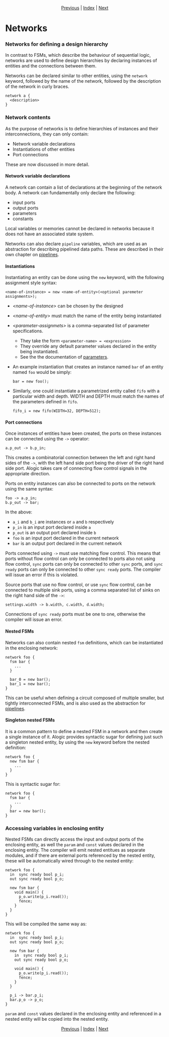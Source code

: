 <p align="center">
<a href="expr.md">Previous</a> |
<a href="index.md">Index</a> |
<a href="pipelines.md">Next</a>
</p>

# Networks

### Networks for defining a design hierarchy

In contrast to FSMs, which describe the behaviour of sequential logic, networks
are used to define design hierarchies by declaring instances of entities and the
connections between them.

Networks can be declared similar to other entities, using the `network` keyword,
followed by the name of the network, followed by the description of the network
in curly braces.

```
network a {
  <description>
}
```

### Network contents

As the purpose of networks is to define hierarchies of instances and their
interconnections, they can only contain:

 - Network variable declarations
 - Instantiations of other entities
 - Port connections

These are now discussed in more detail.

#### Network variable declarations

A network can contain a list of declarations at the beginning of the network
body. A network can fundamentally only declare the following:

- input ports
- output ports
- parameters
- constants

Local variables or memories cannot be declared in networks because it does not have an associated state system. 

Networks can also declare `pipeline` variables, which are used as an abstraction
for describing pipelined data paths. These are described in their own chapter on 
[pipelines](pipelines.md).

#### Instantiations

Instantiating an entity can be done using the `new` keyword, with the following
assignment style syntax:

```
<name-of-instance> = new <name-of-entity>(<optional paremeter assignments>);
```

- _\<name-of-instance>_ can be chosen by the designed

- _\<name-of-entity>_ must match the name of the entity being instantiated

- _\<parameter-assignmets>_ is a comma-separated list of parameter specifications. 
    - They take the form `<parameter-name> = <expression>`
    - They override any default parameter values declared in the entity being instantiated.
    - See the the documentation of [parameters](params.md).

- An example instantiation that creates an instance named `bar` of an entity
named `foo` would be simply:

    ```
    bar = new foo();
    ```

- Similarly, one could instantiate a parametrized entity called `fifo` with a
particular width and depth. WIDTH and DEPTH must match the names of the
parameters defined in `fifo`.

    ```
    fifo_i = new fifo(WIDTH=32, DEPTH=512);
    ```

#### Port connections

Once instances of entities have been created, the ports on these instances can
be connected using the `->` operator:

```
a.p_out -> b.p_in;
```

This creates a combinatorial connection between the left and right hand sides
of the `->`, with the left hand side port being the driver of the right hand
side port. Alogic takes care of connecting flow control signals in the
appropriate direction.

Ports on entity instances can also be connected to ports on the network using
the same syntax:

```
foo -> a.p_in;
b.p_out -> bar;
```

In the above:
 - `a_i` and `b_i` are instances or `a` and `b` respectively
 - `p_in` is an input port declared inside `a`
 - `p_out` is an output port declared inside `b`
 - `foo` is an input port declared in the current network
 - `bar` is an output port declared in the current network

Ports connected using `->` must use matching flow control. This means that ports
without flow control can only be connected to ports also not using flow control,
`sync` ports can only be connected to other `sync` ports, and `sync ready` ports
can only be connected to other `sync ready` ports. The compiler will issue an
error if this is violated.

Source ports that use no flow control, or use `sync` flow control, can be
connected to multiple sink ports, using a comma separated list of sinks on the
right hand side of the `->`:

```
settings.width -> b.width, c.width, d.width;
```

Connections of `sync ready` ports must be one to one, otherwise the compiler
will issue an error.

#### Nested FSMs

Networks can also contain nested `fsm` definitions, which can be instantiated in
the enclosing network:

```
network foo {
  fsm bar {
    ...
  }

  bar_0 = new bar();
  bar_1 = new bar();
}
```

This can be useful when defining a circuit composed of multiple smaller, but
tightly interconnected FSMs, and is also used as the abstraction for
[pipelines](pipelines.md).

#### Singleton nested FSMs

It is a common pattern to define a nested FSM in a network and then create a
single instance of it. Alogic provides syntactic sugar for defining just such a
singleton nested entity, by using the `new` keyword before the nested
definition:

```
network foo {
  new fsm bar {
    ...
  }
}
```

This is syntactic sugar for:

```
network foo {
  fsm bar {
    ...
  }
  bar = new bar();
}
```

### Accessing variables in enclosing entity

Nested FSMs can directly access the input and output ports of the enclosing
entity, as well the `param` and `const` values declared in the enclosing entity.
The compiler will emit nested entitues as separate modules, and if there are
external ports referenced by the nested entity, these will be automatically
wired through to the nested entity:

```
network foo {
  in  sync ready bool p_i;
  out sync ready bool p_o;

  new fsm bar {
    void main() {
      p_o.write(p_i.read());
      fence;
    }
  }
}
```

This will be compiled the same way as:

```
network foo {
  in  sync ready bool p_i;
  out sync ready bool p_o;

  new fsm bar {
    in  sync ready bool p_i;
    out sync ready bool p_o;

    void main() {
      p_o.write(p_i.read());
      fence;
    }
  }

  p_i -> bar.p_i;
  bar.p_o -> p_o;
}
```

`param` and `const` values declared in the enclosing entity and referenced in a
nested entity will be copied into the nested entity.

<p align="center">
<a href="expr.md">Previous</a> |
<a href="index.md">Index</a> |
<a href="pipelines.md">Next</a>
</p>
